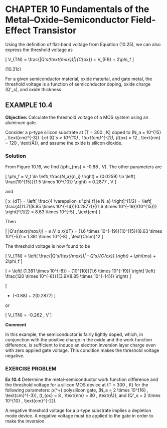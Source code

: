 # CHAPTER 10 Fundamentals of the Metal–Oxide–Semiconductor Field-Effect Transistor

Using the definition of flat-band voltage from Equation (10.25), we can also express the threshold voltage as

\[
V_{TN} = \frac{|Q'_s(\text{max})|}{C_{ox}} + V_{FB} + 2\phi_f
\]

(10.31c)

For a given semiconductor material, oxide material, and gate metal, the threshold voltage is a function of semiconductor doping, oxide charge \(Q'_s\), and oxide thickness.

## EXAMPLE 10.4

**Objective:** Calculate the threshold voltage of a MOS system using an aluminum gate.

Consider a p-type silicon substrate at \(T = 300 \, K\) doped to \(N_a = 10^{15} \, \text{cm}^{-3}\). Let \(Q'_s = 10^{10} \, \text{cm}^{-2}\), \(t_{ox} = 12 \, \text{nm} = 120 \, \text{Å}\), and assume the oxide is silicon dioxide.

### Solution

From Figure 10.16, we find \(\phi_{ms} = -0.88 \, V\). The other parameters are

\[
\phi_f = V_t \ln \left( \frac{N_a}{n_i} \right) = (0.0259) \ln \left( \frac{10^{15}}{1.5 \times 10^{10}} \right) = 0.2877 \, V
\]

and

\[
x_{dT} = \left[ \frac{4 \varepsilon_s \phi_f}{e N_a} \right]^{1/2} = \left[ \frac{4(11.7)(8.85 \times 10^{-14})(0.2877)}{(1.6 \times 10^{-19})(10^{15})} \right]^{1/2} = 8.63 \times 10^{-5} \, \text{cm}
\]

Then

\[
|Q'_s(\text{max})| = e N_a x_{dT} = (1.6 \times 10^{-19})(10^{15})(8.63 \times 10^{-5}) = 1.381 \times 10^{-8} \, \text{C/cm}^2
\]

The threshold voltage is now found to be

\[
V_{TN} = \left( \frac{|Q'_s(\text{max})| - Q'_s}{C_{ox}} \right) + \phi_{ms} + 2\phi_f
\]

\[
= \left[ (1.381 \times 10^{-8}) - (10^{10})(1.6 \times 10^{-19}) \right] \left( \frac{120 \times 10^{-8}}{(3.9)(8.85 \times 10^{-14})} \right)
\]

\[
+ (-0.88) + 2(0.2877)
\]

or

\[
V_{TN} = -0.262 \, V
\]

**Comment**

In this example, the semiconductor is fairly lightly doped, which, in conjunction with the positive charge in the oxide and the work function difference, is sufficient to induce an electron inversion layer charge even with zero applied gate voltage. This condition makes the threshold voltage negative.

### EXERCISE PROBLEM

**Ex 10.4** Determine the metal–semiconductor work function difference and the threshold voltage for a silicon MOS device at \(T = 300 \, K\) for the following parameters: p\(^+\) polysilicon gate, \(N_a = 2 \times 10^{16} \, \text{cm}^{-3}\), \(t_{ox} = 8 \, \text{nm} = 80 \, \text{Å}\), and \(Q'_s = 2 \times 10^{10} \, \text{cm}^{-2}\).

A negative threshold voltage for a p-type substrate implies a depletion mode device. A negative voltage must be applied to the gate in order to make the inversion.